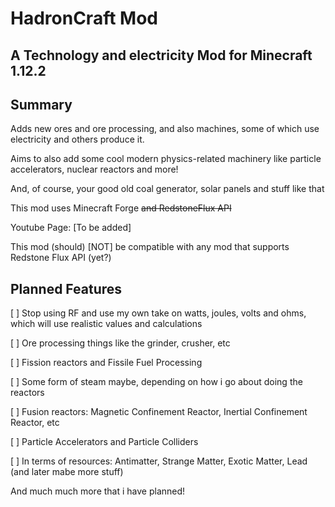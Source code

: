 HadronCraft Mod
=================
A Technology and electricity Mod for Minecraft 1.12.2
-----------------------------------------------------

Summary
-------

Adds new ores and ore processing, and also machines, some of which use electricity and others produce it.

Aims to also add some cool modern physics-related machinery like particle accelerators, nuclear reactors and more!

And, of course, your good old coal generator, solar panels and stuff like that

This mod uses Minecraft Forge ~~and RedstoneFlux API~~

Youtube Page: [To be added]

This mod (should) [NOT] be compatible with any mod that supports Redstone Flux API (yet?)

Planned Features
----------------

 [ ] Stop using RF and use my own take on watts, joules, volts and ohms, which will use realistic values and calculations

 [ ] Ore processing things like the grinder, crusher, etc

 [ ] Fission reactors and Fissile Fuel Processing

 [ ] Some form of steam maybe, depending on how i go about doing the reactors

 [ ] Fusion reactors: Magnetic Confinement Reactor, Inertial Confinement Reactor, etc

 [ ] Particle Accelerators and Particle Colliders

 [ ] In terms of resources: Antimatter, Strange Matter, Exotic Matter, Lead (and later mabe more stuff)

And much much more that i have planned!
